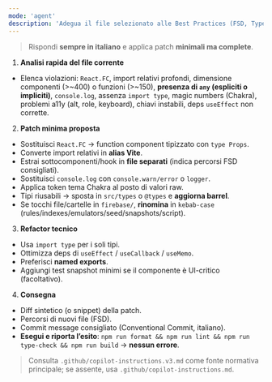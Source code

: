```yaml
---
mode: 'agent'
description: 'Adegua il file selezionato alle Best Practices (FSD, TypeScript, Chakra, performance, a11y, no-any)'
---
```


> Rispondi **sempre in italiano** e applica patch **minimali ma complete**.

1. **Analisi rapida del file corrente**

- Elenca violazioni: `React.FC`, import relativi profondi, dimensione componenti (>~400) o funzioni (>~150), **presenza di `any` (espliciti o impliciti)**, `console.log`, assenza `import type`, magic numbers (Chakra), problemi a11y (alt, role, keyboard), chiavi instabili, deps `useEffect` non corrette.

2. **Patch minima proposta**

- Sostituisci `React.FC` → function component tipizzato con `type Props`.
- Converte import relativi in **alias Vite**.
- Estrai sottocomponenti/hook in **file separati** (indica percorsi FSD consigliati).
- Sostituisci `console.log` con `console.warn/error` o `logger`.
- Applica token tema Chakra al posto di valori raw.
- Tipi riusabili → sposta in `src/types` o `@types` e **aggiorna barrel**.
- Se tocchi file/cartelle in `firebase/`, **rinomina** in `kebab-case` (rules/indexes/emulators/seed/snapshots/script).

3. **Refactor tecnico**

- Usa `import type` per i soli tipi.
- Ottimizza deps di `useEffect` / `useCallback` / `useMemo`.
- Preferisci **named exports**.
- Aggiungi test snapshot minimi se il componente è UI-critico (facoltativo).

4. **Consegna**

- Diff sintetico (o snippet) della patch.
- Percorsi di nuovi file (FSD).
- Commit message consigliato (Conventional Commit, italiano).
- **Esegui e riporta l’esito**: `npm run format && npm run lint && npm run type-check && npm run build` → **nessun errore**.

> Consulta `.github/copilot-instructions.v3.md` come fonte normativa principale; se assente, usa `.github/copilot-instructions.md`.
